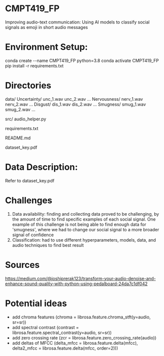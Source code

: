 # CMPT419_FP
Improving audio-text communication: Using AI models to classify social signals as emoji in short audio messages

# Environment Setup:
conda create --name CMPT419_FP python=3.8
conda activate CMPT419_FP
pip install -r requirements.txt

# Directories
data/
    Uncertainty/
         unc_1.wav
         unc_2.wav
         ...
    Nervousness/
         nerv_1.wav
         nerv_2.wav
         ...
    Disgust/
         dis_1.wav
         dis_2.wav
         ...
    Smugness/
         smug_1.wav
         smug_2.wav
         ...

src/
     audio_helper.py

requirements.txt

README.md

dataset_key.pdf



# Data Description:
Refer to dataset_key.pdf

# Challenges
1. Data availability: finding and collecting data proved to be challenging, by the amount of time to find specific examples of each social signal. One example of this challenge is not being able to find enough data for 'smugness', where we had to change our social signal to a more broader signal of confidence
2. Classification: had to use different hyperparameters, models, data, and audio techniques to find best result


# Sources
https://medium.com/@joshiprerak123/transform-your-audio-denoise-and-enhance-sound-quality-with-python-using-pedalboard-24da7c1df042

# Potential ideas
- add chroma features (chroma = librosa.feature.chroma_stft(y=audio, sr=sr))
- add spectral contrast (contrast = librosa.feature.spectral_contrast(y=audio, sr=sr))
- add zero crossing rate (zcr = librosa.feature.zero_crossing_rate(audio))
- add deltas of MFCC (delta_mfcc = librosa.feature.delta(mfcc), delta2_mfcc = librosa.feature.delta(mfcc, order=2)))

